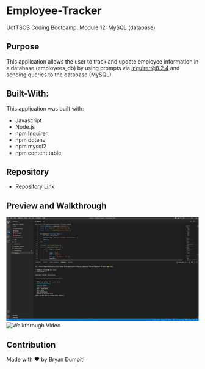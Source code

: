 # Employee-Tracker
UofTSCS Coding Bootcamp: Module 12: MySQL (database)

## Purpose
This application allows the user to track and update employee information in a database (employees_db) by using prompts via inquirer@8.2.4 and sending queries to the database (MySQL).

## Built-With:
This application was built with:
* Javascript
* Node.js
* npm Inquirer
* npm dotenv
* npm mysql2
* npm content.table

## Repository
* [Repository Link](https://github.com/Bryandumpit/Employee-Tracker)

## Preview and Walkthrough
![screenshot](./assets/images/Employee-Tracker-Screen.PNG)
![Walkthrough Video]({video-url} "Employee Tracker Walkthrough")

## Contribution
Made with ❤️ by Bryan Dumpit!


